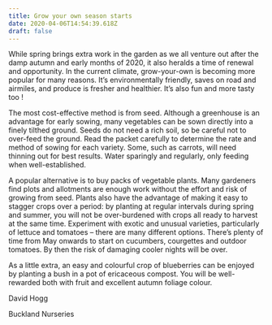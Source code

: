 ```yaml
---
title: Grow your own season starts
date: 2020-04-06T14:54:39.618Z
draft: false
---
```

While spring brings extra work in the garden as we all venture out after the damp autumn and early months of 2020, it also heralds a time of renewal and opportunity. In the current climate, grow-your-own is becoming more popular for many reasons. It’s environmentally friendly, saves on road and airmiles, and produce is fresher and healthier. It’s also fun and more tasty too ! 

The most cost-effective method is from seed. Although a greenhouse is an advantage for early sowing, many vegetables can be sown directly into a finely tilthed ground. Seeds do not need a rich soil, so be careful not to over-feed the ground.  Read the packet carefully to determine the rate and method of sowing for each variety. Some, such as carrots,  will need thinning out for best results. Water sparingly and regularly, only feeding when well-established. 

A popular alternative is to buy packs of vegetable plants. Many gardeners find plots and allotments are enough work without the effort and risk of growing from seed. Plants also have the advantage of making it easy to stagger crops over a period: by planting at regular intervals during spring and summer, you will not be over-burdened with crops all ready to harvest at the same time.  Experiment with exotic and unusual varieties, particularly of lettuce and tomatoes – there are many different options. There’s plenty of time from May onwards to start on cucumbers, courgettes and outdoor tomatoes. By then the risk of damaging cooler nights will be over. 

As a little extra, an easy and colourful crop of blueberries can be enjoyed by planting a bush in a pot of ericaceous compost. You will be well-rewarded both with fruit and excellent autumn foliage colour. 

David Hogg

Buckland Nurseries 
